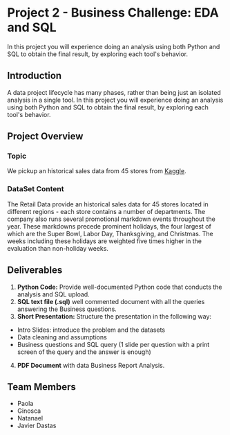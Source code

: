 # Project 2 - Business Challenge: EDA and SQL
In this project you will experience doing an analysis using both Python and SQL to obtain the final result, by exploring each tool's behavior.

## Introduction

A data project lifecycle has many phases, rather than being just an isolated analysis in a single tool.
In this project you will experience doing an analysis using both Python and SQL to obtain the final result, by exploring each tool's behavior.

## Project Overview

### Topic
We pickup an historical sales data from 45 stores from [Kaggle](https://www.kaggle.com/datasets/manjeetsingh/retaildataset). 

### DataSet Content
The Retail Data provide an historical sales data for 45 stores located in different regions - each store contains a number of departments. The company also runs several promotional markdown events throughout the year. These markdowns precede prominent holidays, the four largest of which are the Super Bowl, Labor Day, Thanksgiving, and Christmas. The weeks including these holidays are weighted five times higher in the evaluation than non-holiday weeks.

## Deliverables

1. **Python Code:** Provide well-documented Python code that conducts the analysis and SQL upload.
2. **SQL text file (.sql)** well commented document with all the queries answering the Business questions.
3. **Short Presentation:** Structure the presentation in the following way:
 - Intro Slides: introduce the problem and the datasets
 - Data cleaning and assumptions
 - Business questions and SQL query (1 slide per question with a print screen of the query and the answer is enough)
4. **PDF Document** with data Business Report Analysis.

## Team Members
- Paola
- Ginosca
- Natanael
- Javier Dastas